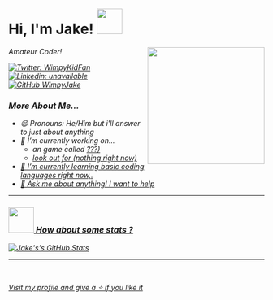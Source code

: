 <h1> Hi, I'm Jake! <img src="https://media.giphy.com/media/6NIC5qDsDC5uE/giphy.gif" width="50"></h1>
<img align='right' src="https://media.giphy.com/media/d9IfL7seBexHLct75B/giphy.gif" width="230">
<p><em>Amateur Coder!</p>

[![Twitter: WimpyKidFan](https://img.shields.io/twitter/follow/WimpyKidFan?style=social)](https://twitter.com/WimpyJake) <br/>
[![Linkedin: unavailable](https://img.shields.io/badge/-Deleted-blue?style=flat-square&logo=Linkedin&logoColor=white&link=https://www.linkedin.com/in/delete/)](https://www.linkedin.com/in//) <br/>
[![GitHub WimpyJake](https://img.shields.io/github/followers/WimpyJake?label=follow&style=social)](https://github.com/WimpyJake) <br/>

### More About Me...
+ 😄 Pronouns: He/Him but i'll answer to just about anything
+ 🔭 I’m currently working on... 
  - an game called <a href="Stupidly.amplifyapp.com/">???)
  - look out for (nothing right now)
+ 🌱 I’m currently learning basic coding languages right now,.
+ 💬 Ask me about anything! I want to help

*****
### <img src="https://media.giphy.com/media/VgCDAzcKvsR6OM0uWg/giphy.gif" width="50"> How about some stats ?
![Jake's's GitHub Stats](https://github-readme-stats.vercel.app/api?username=wimpyjake&hide=["stars"]&show_icons=true)
*****
<br/>
<p>Visit my profile and give a ⭐️ if you like it</p> 

